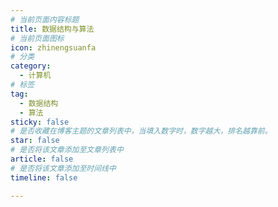 ```yaml
---
# 当前页面内容标题
title: 数据结构与算法
# 当前页面图标
icon: zhinengsuanfa
# 分类
category:
  - 计算机
# 标签
tag:
  - 数据结构
  - 算法
sticky: false
# 是否收藏在博客主题的文章列表中，当填入数字时，数字越大，排名越靠前。
star: false
# 是否将该文章添加至文章列表中
article: false
# 是否将该文章添加至时间线中
timeline: false

---
```





